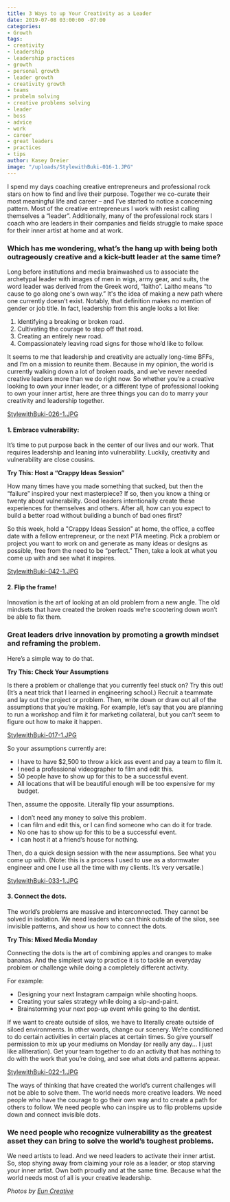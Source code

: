 ```yaml
---
title: 3 Ways to up Your Creativity as a Leader
date: 2019-07-08 03:00:00 -07:00
categories:
- Growth
tags:
- creativity
- leadership
- leadership practices
- growth
- personal growth
- leader growth
- creativity growth
- teams
- probelm solving
- creative problems solving
- leader
- boss
- advice
- work
- career
- great leaders
- practices
- tips
author: Kasey Dreier
image: "/uploads/StylewithBuki-016-1.JPG"
---
```


I spend my days coaching creative entrepreneurs and professional rock stars on how to find and live their purpose. Together we co-curate their most meaningful life and career – and I’ve started to notice a concerning pattern. Most of the creative entrepreneurs I work with resist calling themselves a “leader”. Additionally, many of the professional rock stars I coach who are leaders in their companies and fields struggle to make space for their inner artist at home and at work. 

### Which has me wondering, what’s the hang up with being both outrageously creative and a kick-butt leader at the same time?

Long before institutions and media brainwashed us to associate the archetypal leader with images of men in wigs, army gear, and suits, the word leader was derived from the Greek word, “laitho”. Laitho means “to cause to go along one's own way.” It's the idea of making a new path where one currently doesn’t exist. Notably, that definition makes no mention of gender or job title. In fact, leadership from this angle looks a lot like:

1. Identifying a breaking or broken road. 
2. Cultivating the courage to step off that road.
3. Creating an entirely new road.
4. Compassionately leaving road signs for those who’d like to follow.

It seems to me that leadership and creativity are actually long-time BFFs, and I’m on a mission to reunite them. Because in my opinion, the world is currently walking down a lot of broken roads, and we’ve never needed creative leaders more than we do right now. So whether you’re a creative looking to own your inner leader, or a different type of professional looking to own your inner artist, here are three things you can do to marry your creativity and leadership together. 

[StylewithBuki-026-1.JPG](/uploads/StylewithBuki-026-1.JPG)

#### 1. Embrace vulnerability: 

It’s time to put purpose back in the center of our lives and our work. That requires leadership and leaning into vulnerability. Luckily, creativity and vulnerability are close cousins.

**Try This: Host a “Crappy Ideas Session”**

How many times have you made something that sucked, but then the “failure” inspired your next masterpiece? If so, then you know a thing or twenty about vulnerability. Good leaders intentionally create these experiences for themselves and others. After all, how can you expect to build a better road without building a bunch of bad ones first?

So this week, hold a "Crappy Ideas Session" at home, the office, a coffee date with a fellow entrepreneur, or the next PTA meeting. Pick a problem or project you want to work on and generate as many ideas or designs as possible, free from the need to be “perfect.” Then, take a look at what you come up with and see what it inspires.

[StylewithBuki-042-1.JPG](/uploads/StylewithBuki-042-1.JPG)

#### 2. Flip the frame! 

Innovation is the art of looking at an old problem from a new angle. The old mindsets that have created the broken roads we’re scootering down won’t be able to fix them. 

### Great leaders drive innovation by promoting a growth mindset and reframing the problem. 

Here’s a simple way to do that. 

**Try This: Check Your Assumptions**

Is there a problem or challenge that you currently feel stuck on? Try this out! (It’s a neat trick that I learned in engineering school.) Recruit a teammate and lay out the project or problem. Then, write down or draw out all of the assumptions that you’re making. For example, let’s say that you are planning to run a workshop and film it for marketing collateral, but you can’t seem to figure out how to make it happen. 

[StylewithBuki-017-1.JPG](/uploads/StylewithBuki-017-1.JPG)

So your assumptions currently are:
- I have to have $2,500 to throw a kick ass event and pay a team to film it.
- I need a professional videographer to film and edit this.
- 50 people have to show up for this to be a successful event.
- All locations that will be beautiful enough will be too expensive for my budget.

Then, assume the opposite. Literally flip your assumptions.
- I don’t need any money to solve this problem.
- I can film and edit this, or I can find someone who can do it for trade.
- No one has to show up for this to be a successful event.
- I can host it at a friend’s house for nothing.

Then, do a quick design session with the new assumptions. See what you come up with. (Note: this is a process I used to use as a stormwater engineer and one I use all the time with my clients. It’s very versatile.)

[StylewithBuki-033-1.JPG](/uploads/StylewithBuki-033-1.JPG)

#### 3. Connect the dots. 

The world’s problems are massive and interconnected. They cannot be solved in isolation. We need leaders who can think outside of the silos, see invisible patterns, and show us how to connect the dots.

**Try This: Mixed Media Monday**

Connecting the dots is the art of combining apples and oranges to make bananas. And the simplest way to practice it is to tackle an everyday problem or challenge while doing a completely different activity.

For example:
- Designing your next Instagram campaign while shooting hoops.
- Creating your sales strategy while doing a sip-and-paint.
- Brainstorming your next pop-up event while going to the dentist.

If we want to create outside of silos, we have to literally create outside of siloed environments. In other words, change our scenery. We’re conditioned to do certain activities in certain places at certain times. So give yourself permission to mix up your mediums on Monday (or really any day... I just like alliteration). Get your team together to do an activity that has nothing to do with the work that you’re doing, and see what dots and patterns appear. 

[StylewithBuki-022-1.JPG](/uploads/StylewithBuki-022-1.JPG)

The ways of thinking that have created the world’s current challenges will not be able to solve them. The world needs more creative leaders. We need people who have the courage to go their own way and to create a path for others to follow. We need people who can inspire us to flip problems upside down and connect invisible dots. 

### We need people who recognize vulnerability as the greatest asset they can bring to solve the world’s toughest problems. 

We need artists to lead. And we need leaders to activate their inner artist. So, stop shying away from claiming your role as a leader, or stop starving your inner artist. Own both proudly and at the same time. Because what the world needs most of all is your creative leadership.

_Photos by [Eun Creative](http://www.euncreative.com/)_